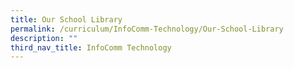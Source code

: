 ```yaml
---
title: Our School Library
permalink: /curriculum/InfoComm-Technology/Our-School-Library
description: ""
third_nav_title: InfoComm Technology
---
```

